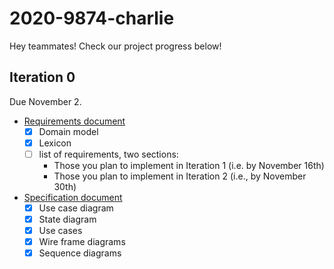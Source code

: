 # 2020-9874-charlie

Hey teammates! Check our project progress below!

## Iteration 0
Due November 2.   

* [Requirements document](requirements/Requirements.md)
  - [x] Domain model
  - [x] Lexicon
  - [ ] list of requirements, two sections:
    - Those you plan to implement in Iteration 1 (i.e. by November 16th)
    - Those you plan to implement in Iteration 2 (i.e., by November 30th)

* [Specification document](requirements/Specification.md)
  - [x] Use case diagram
  - [x] State diagram
  - [x] Use cases
  - [x] Wire frame diagrams
  - [x] Sequence diagrams    